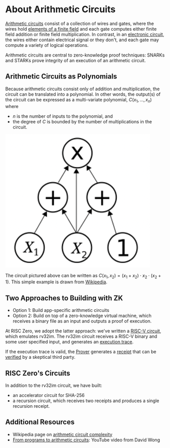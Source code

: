 # About Arithmetic Circuits

[Arithmetic circuits](https://en.wikipedia.org/wiki/Arithmetic_circuit_complexity) consist of a collection of wires and gates, where the wires hold [elements of a finite field](about-finite-fields.md) and each gate computes either finite field addition or finite field multiplication.
In contrast, in an [electronic circuit](https://en.wikipedia.org/wiki/Electronic_circuit), the wires either contain electrical signal or they don't, and each gate may compute a variety of logical operations.

Arithmetic circuits are central to zero-knowledge proof techniques: SNARKs and STARKs prove integrity of an execution of an arithmetic circuit.

## Arithmetic Circuits as Polynomials

Because arithmetic circuits consist only of addition and multiplication, the circuit can be translated into a polynomial. In other words, the output(s) of the circuit can be expressed as a multi-variate polynomial, $C(x_1,\ldots,x_n)$ where

- $n$ is the number of inputs to the polynomial, and
- the degree of $C$ is bounded by the number of multiplications in the circuit.

![](assets/arithmeticcircuit.png)

The circuit pictured above can be written as $C(x_1, x_2) = (x_1+x_2)\cdot x_2 \cdot (x_2+1)$. This simple example is drawn from [Wikipedia](https://en.wikipedia.org/wiki/Arithmetic_circuit_complexity).

## Two Approaches to Building with ZK

- Option 1: Build app-specific arithmetic circuits
- Option 2: Build on top of a zero-knowledge virtual machine, which receives a binary file as an input and outputs a proof of execution.

At RISC Zero, we adopt the latter approach: we've written a [RISC-V circuit](https://docs.rs/risc0-circuit-rv32im), which emulates rv32im.
The rv32im circuit receives a RISC-V binary and some user specified input, and generates an [execution trace](../proof-system/what-is-a-trace.md).

If the execution trace is valid, the [Prover](https://docs.rs/risc0-zkvm/*/risc0_zkvm/trait.Prover.html) generates a [receipt] that can be [verified] by a skeptical third party.

## RISC Zero's Circuits

In addition to the rv32im circuit, we have built:

- an accelerator circuit for SHA-256
- a recursion circuit, which receives two receipts and produces a single recursion receipt.

## Additional Resources

- Wikipedia page on [arithmetic circuit complexity](https://en.wikipedia.org/wiki/Arithmetic_circuit_complexity)
- [From programs to arithmetic circuits](https://www.youtube.com/watch?v=0M0pAubEjz8\&list=PLBJMt6zV1c7Gh9Utg-Vng2V6EYVidTFCC\&index=4): YouTube video from David Wong

[receipt]: https://docs.rs/risc0-zkvm/*/risc0_zkvm/struct.Receipt.html
[verified]: https://docs.rs/risc0-zkvm/*/risc0_zkvm/struct.Receipt.html#method.verify
